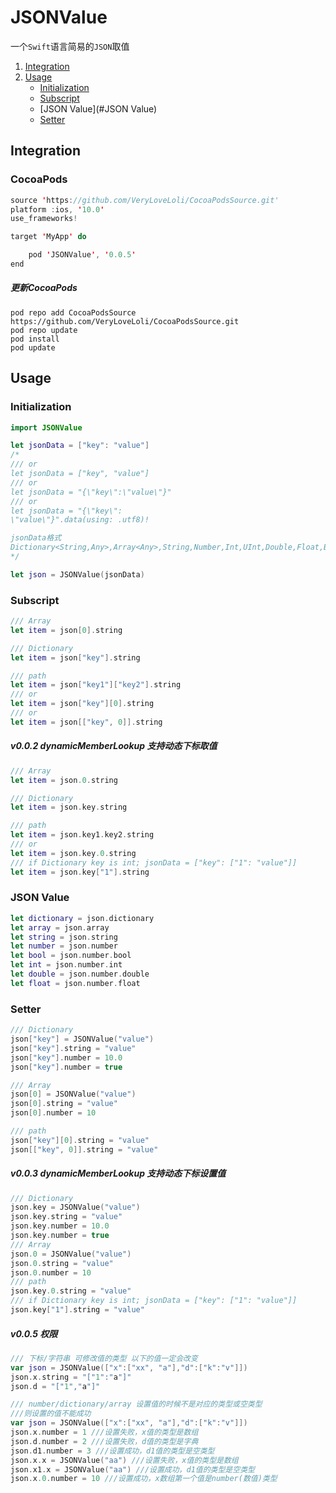 # JSONValue

一个`Swift`语言简易的`JSON`取值

1. [Integration](#Integration)
2. [Usage](#Usage)
   - [Initialization](#Initialization)
   - [Subscript](#Subscript)
   - [JSON Value](#JSON Value)
   - [Setter](#Setter)

## Integration

### CocoaPods

```swift
source 'https://github.com/VeryLoveLoli/CocoaPodsSource.git'
platform :ios, '10.0'
use_frameworks!

target 'MyApp' do

    pod 'JSONValue', '0.0.5'
end

```
	
##### 更新CocoaPods
	pod repo add CocoaPodsSource https://github.com/VeryLoveLoli/CocoaPodsSource.git
	pod repo update
	pod install
	pod update

## Usage

### Initialization

```swift
import JSONValue
```

```swift
let jsonData = ["key": "value"]
/*
/// or
let jsonData = ["key", "value"]
/// or
let jsonData = "{\"key\":\"value\"}"
/// or
let jsonData = "{\"key\":
\"value\"}".data(using: .utf8)!

jsonData格式
Dictionary<String,Any>,Array<Any>,String,Number,Int,UInt,Double,Float,Bool,nil
*/

let json = JSONValue(jsonData)
```

### Subscript

```swift
/// Array
let item = json[0].string
```

```swift
/// Dictionary
let item = json["key"].string
```

```swift
/// path
let item = json["key1"]["key2"].string
/// or
let item = json["key"][0].string
/// or
let item = json[["key", 0]].string
```

##### v0.0.2 dynamicMemberLookup 支持动态下标取值

```swift
/// Array
let item = json.0.string
```

```swift
/// Dictionary
let item = json.key.string
```

```swift
/// path
let item = json.key1.key2.string
/// or
let item = json.key.0.string
/// if Dictionary key is int; jsonData = ["key": ["1": "value"]]
let item = json.key["1"].string
```

### JSON Value

```swift
let dictionary = json.dictionary
let array = json.array
let string = json.string
let number = json.number
let bool = json.number.bool
let int = json.number.int
let double = json.number.double
let float = json.number.float
```

### Setter

```swift
/// Dictionary
json["key"] = JSONValue("value")
json["key"].string = "value"
json["key"].number = 10.0
json["key"].number = true
```
```swift
/// Array
json[0] = JSONValue("value")
json[0].string = "value"
json[0].number = 10
```
```swift
/// path
json["key"][0].string = "value"
json[["key", 0]].string = "value"
```

##### v0.0.3 dynamicMemberLookup 支持动态下标设置值

```swift
/// Dictionary
json.key = JSONValue("value")
json.key.string = "value"
json.key.number = 10.0
json.key.number = true
/// Array
json.0 = JSONValue("value")
json.0.string = "value"
json.0.number = 10
/// path
json.key.0.string = "value"
/// if Dictionary key is int; jsonData = ["key": ["1": "value"]]
json.key["1"].string = "value"
```

##### v0.0.5 权限

```swift
/// 下标/字符串 可修改值的类型 以下的值一定会改变
var json = JSONValue(["x":["xx", "a"],"d":["k":"v"]])
json.x.string = "["1":"a"]"
json.d = "["1","a"]" 

/// number/dictionary/array 设置值的时候不是对应的类型或空类型
///则设置的值不能成功
var json = JSONValue(["x":["xx", "a"],"d":["k":"v"]])
json.x.number = 1 ///设置失败，x值的类型是数组
json.d.number = 2 ///设置失败，d值的类型是字典
json.d1.number = 3 ///设置成功，d1值的类型是空类型
json.x.x = JSONValue("aa") ///设置失败，x值的类型是数组
json.x1.x = JSONValue("aa") ///设置成功，d1值的类型是空类型
json.x.0.number = 10 ///设置成功，x数组第一个值是number(数值)类型
```